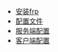 - <a href="../pages/frp/安装frp.md">安装frp</a>
- <a href="../pages/frp/配置文件.md">配置文件</a>
- <a href="../pages/frp/服务端配置.md">服务端配置</a>
- <a href="../pages/frp/客户端配置.md">客户端配置</a>
